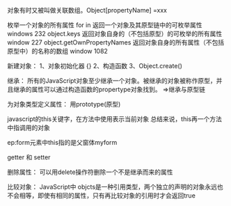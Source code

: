 对象有时又被叫做关联数组。Object[propertyName] =xxx

枚举一个对象的所有属性
for in  返回一个对象及其原型链中的可枚举属性 windows 232
object.keys 返回对象自身的（不包括原型）的可枚举的所有属性 window 227
object.getOwnPropertyNames 返回对象自身的所有属性（不包括原型中）的名称的数组  window 1082


新建对象：
1、对象初始化器 {}
2、构造函数
3、Object.create()


继承：
所有的JavaScript对象至少继承一个对象。被继承的对象被称作原型，并且继承的属性可以通过构造函数的propertype对象找到。
=>继承与原型链

为对象类型定义属性：
用prototype(原型)

javascript的this关键字，在方法中使用表示当前对象
总结来说，this再一个方法中指调用的对象

ep:form元素中this指的是父窗体myform   <form name="myForm">


getter 和 setter

删除属性：
可以用delete操作符删除一个不是继承而来的属性


比较对象：
JavaScript中 objcts是一种引用类型，两个独立的声明的对象永远也不会相等，即使有相同的属性，只有再比较对象的引用时才会返回true
